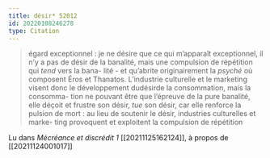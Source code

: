 ```yaml
---
title: désir* 52012
id: 20220108246278
type: Citation
---
```


> égard exceptionnel : je ne désire que ce qui m’apparaît exceptionnel, il n’y a pas de désir de la banalité, mais une compulsion de répétition qui *tend* vers la bana- lité - et qu’abrite originairement la *psyché* où composent Éros et Thanatos. L’industrie culturelle et le marketing visent donc le développement dudésirde la consommation, mais la consomma- tion ne pouvant être que l’épreuve de la pure banalité, elle déçoit et frustre son désir, *tue* son désir, car elle renforce la pulsion de mort : au lieu de soutenir le désir, industries culturelles et marke- ting provoquent et exploitent la compulsion de répétition

Lu dans *Mécréance et discrédit 1* [[20211125162124]], à propos de [[20211124001017]]